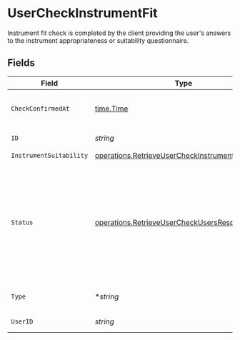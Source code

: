 # UserCheckInstrumentFit

Instrument fit check is completed by the client providing the user's answers to the instrument appropriateness or suitability questionnaire.


## Fields

| Field                                                                                                                                                                       | Type                                                                                                                                                                        | Required                                                                                                                                                                    | Description                                                                                                                                                                 |
| --------------------------------------------------------------------------------------------------------------------------------------------------------------------------- | --------------------------------------------------------------------------------------------------------------------------------------------------------------------------- | --------------------------------------------------------------------------------------------------------------------------------------------------------------------------- | --------------------------------------------------------------------------------------------------------------------------------------------------------------------------- |
| `CheckConfirmedAt`                                                                                                                                                          | [time.Time](https://pkg.go.dev/time#Time)                                                                                                                                   | :heavy_check_mark:                                                                                                                                                          | Completion date and time of the instrument fit check.                                                                                                                       |
| `ID`                                                                                                                                                                        | *string*                                                                                                                                                                    | :heavy_check_mark:                                                                                                                                                          | User Check unique identifier.                                                                                                                                               |
| `InstrumentSuitability`                                                                                                                                                     | [operations.RetrieveUserCheckInstrumentSuitability](../../../pkg/models/operations/retrieveusercheckinstrumentsuitability.md)                                               | :heavy_check_mark:                                                                                                                                                          | N/A                                                                                                                                                                         |
| `Status`                                                                                                                                                                    | [operations.RetrieveUserCheckUsersResponseStatus](../../../pkg/models/operations/retrieveusercheckusersresponsestatus.md)                                                   | :heavy_check_mark:                                                                                                                                                          | Final status of the instrument fit check.<br/>* IN_PROGRESS - Instrument fit check is in progress<br/>* PASSED - Instrument fit check passed<br/>* FAILED - Instrument fit check failed |
| `Type`                                                                                                                                                                      | **string*                                                                                                                                                                   | :heavy_minus_sign:                                                                                                                                                          | The type of check must be INSTRUMENT_FIT.                                                                                                                                   |
| `UserID`                                                                                                                                                                    | *string*                                                                                                                                                                    | :heavy_check_mark:                                                                                                                                                          | User unique identifier.                                                                                                                                                     |